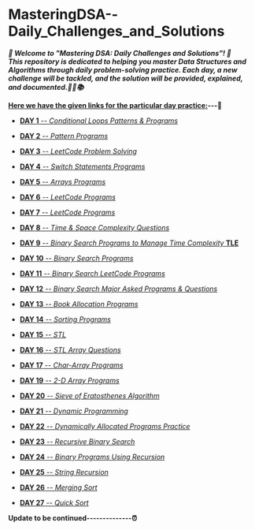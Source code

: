 # MasteringDSA--Daily_Challenges_and_Solutions

***🎉 Welcome to "Mastering DSA: Daily Challenges and Solutions"! 🎉  
This repository is dedicated to helping you master Data Structures and Algorithms through daily problem-solving practice. Each day, a new challenge will be tackled, and the solution will be provided, explained, and documented.🚀💡📚***

**<ins>Here we have the given links for the particular day practice:</ins>---🥇**

- [**DAY 1** -- *Conditional Loops Patterns & Programs*](https://github.com/Rjesh2006/MasteringDSA--Daily_Challenges_and_Solutions/tree/main/day_1_conditional_loops_patterns_and_programs)

- [**DAY 2** -- *Pattern Programs*](https://github.com/Rjesh2006/MasteringDSA--Daily_Challenges_and_Solutions/tree/main/day_2_pattern_programs)

- [**DAY 3** -- *LeetCode Problem Solving*](https://github.com/Rjesh2006/MasteringDSA--Daily_Challenges_and_Solutions/tree/main/day_3_leetcode_problem_solving)

- [**DAY 4** -- *Switch Statements Programs*](https://github.com/Rjesh2006/MasteringDSA--Daily_Challenges_and_Solutions/tree/main/day_4_switch_statements_programs)

- [**DAY 5** -- *Arrays Programs*](https://github.com/Rjesh2006/MasteringDSA--Daily_Challenges_and_Solutions/tree/main/day_5_arrays_programs)

- [**DAY 6** -- *LeetCode Programs*](https://github.com/Rjesh2006/MasteringDSA--Daily_Challenges_and_Solutions/tree/main/day_6_leetcode_programs)

- [**DAY 7** -- *LeetCode Programs*](https://github.com/Rjesh2006/MasteringDSA--Daily_Challenges_and_Solutions/tree/main/day_7_leetcode_programs)

- [**DAY 8** -- *Time & Space Complexity Questions*](https://github.com/Rjesh2006/MasteringDSA--Daily_Challenges_and_Solutions/tree/main/day_8_time_and_space_complexity_questions)

- [**DAY 9** -- *Binary Search Programs to Manage Time Complexity* **TLE**](https://github.com/Rjesh2006/MasteringDSA--Daily_Challenges_and_Solutions/tree/main/day_9_binary_search_programs_tle)

- [**DAY 10** -- *Binary Search Programs*](https://github.com/Rjesh2006/MasteringDSA--Daily_Challenges_and_Solutions/tree/main/day_10_binary_search_programs)

- [**DAY 11** -- *Binary Search LeetCode Programs*](https://github.com/Rjesh2006/MasteringDSA--Daily_Challenges_and_Solutions/tree/main/day_11_binary_search_leetcode_programs)

- [**DAY 12** -- *Binary Search Major Asked Programs & Questions*](https://github.com/Rjesh2006/MasteringDSA--Daily_Challenges_and_Solutions/tree/main/day_12_binary_search_major_asked_programs_and_questions)

- [**DAY 13** -- *Book Allocation Programs*](https://github.com/Rjesh2006/MasteringDSA--Daily_Challenges_and_Solutions/tree/main/day_13_book_allocation_programs)

- [**DAY 14** -- *Sorting Programs*](https://github.com/Rjesh2006/MasteringDSA--Daily_Challenges_and_Solutions/tree/main/day_14_sorting_programs)

- [**DAY 15** -- *STL*](https://github.com/Rjesh2006/MasteringDSA--Daily_Challenges_and_Solutions/tree/main/day_15_stl)

- [**DAY 16** -- *STL Array Questions*](https://github.com/Rjesh2006/MasteringDSA--Daily_Challenges_and_Solutions/tree/main/day_16_stl_array_questions)

- [**DAY 17** -- *Char-Array Programs*](https://github.com/Rjesh2006/MasteringDSA--Daily_Challenges_and_Solutions/tree/main/day_17_char_array_programs)

- [**DAY 19** -- *2-D Array Programs*](https://github.com/Rjesh2006/MasteringDSA--Daily_Challenges_and_Solutions/tree/main/day_19_2d_array_programs)

- [**DAY 20** -- *Sieve of Eratosthenes Algorithm*](https://github.com/Rjesh2006/MasteringDSA--Daily_Challenges_and_Solutions/tree/main/day_20_sieve_of_eratosthenes_algorithm)

- [**DAY 21** -- *Dynamic Programming*](https://github.com/Rjesh2006/MasteringDSA--Daily_Challenges_and_Solutions/tree/main/day_21_dynamic_programming)

- [**DAY 22** -- *Dynamically Allocated Programs Practice*](https://github.com/Rjesh2006/MasteringDSA--Daily_Challenges_and_Solutions/tree/main/day_22_dynamically_allocated_programs_practice)

- [**DAY 23** -- *Recursive Binary Search*](https://github.com/Rjesh2006/MasteringDSA--Daily_Challenges_and_Solutions/tree/main/day_23_recursive_binary_search)

- [**DAY 24** -- *Binary Programs Using Recursion*](https://github.com/Rjesh2006/MasteringDSA--Daily_Challenges_and_Solutions/tree/main/day_24_binary_programs_using_recursion)

- [**DAY 25** -- *String Recursion*](https://github.com/Rjesh2006/MasteringDSA--Daily_Challenges_and_Solutions/tree/main/day_25_string_recursion)

- [**DAY 26** -- *Merging Sort*](https://github.com/Rjesh2006/MasteringDSA--Daily_Challenges_and_Solutions/tree/main/day_26_merging_sort)

- [**DAY 27** -- *Quick Sort*](https://github.com/Rjesh2006/MasteringDSA--Daily_Challenges_and_Solutions/tree/main/day_27_quick_sort)

**Update to be continued--------------⏰**
